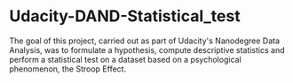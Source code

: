# Udacity-DAND-Statistical_test

The goal of this project, carried out as part of Udacity's Nanodegree Data Analysis, was to formulate a hypothesis, compute descriptive statistics and perform a statistical test on a dataset based on a psychological phenomenon, the Stroop Effect.

